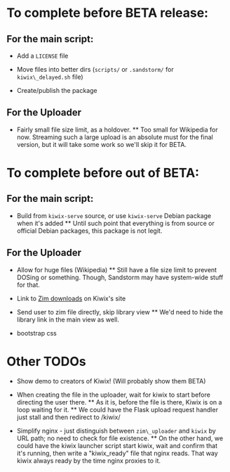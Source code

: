 # To complete before BETA release:

## For the main script:

* Add a `LICENSE` file

* Move files into better dirs (`scripts/` or `.sandstorm/` for `kiwix\_delayed.sh` file)

* Create/publish the package

## For the Uploader

* Fairly small file size limit, as a holdover.
** Too small for Wikipedia for now. Streaming such a large upload is an absolute must for the final version, but it will take some work so we'll skip it for BETA.

# To complete before out of BETA:

## For the main script:

* Build from `kiwix-serve` source, or use `kiwix-serve` Debian package when it's added
** Until such point that everything is from source or official Debian packages, this package is not legit.

## For the Uploader

* Allow for huge files (Wikipedia)
** Still have a file size limit to prevent DOSing or something. Though, Sandstorm may have system-wide stuff for that.

* Link to [Zim downloads](http://www.kiwix.org/wiki/Content_in_all_languages) on Kiwix's site

* Send user to zim file directly, skip library view
** We'd need to hide the library link in the main view as well.

* bootstrap css

# Other TODOs

* Show demo to creators of Kiwix! (Will probably show them BETA)

* When creating the file in the uploader, wait for kiwix to start before directing the user there.
** As it is, before the file is there, Kiwix is on a loop waiting for it.
** We could have the Flask upload request handler just stall and then redirect to /kiwix/

* Simplify nginx - just distinguish between `zim\_uploader` and `kiwix` by URL path; no need to check for file existence.
** On the other hand, we could have the kiwix launcher script start kiwix, wait and confirm that it's running, then write a "kiwix\_ready" file that nginx reads. That way kiwix always ready by the time nginx proxies to it.
